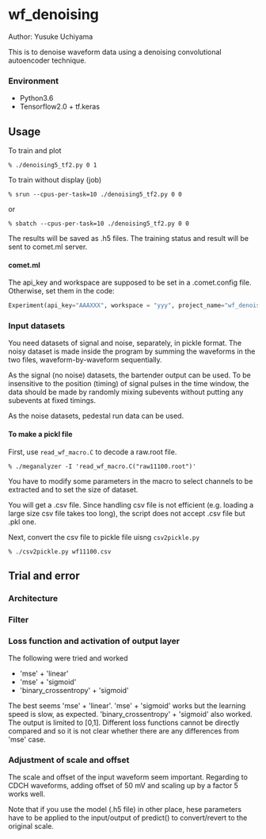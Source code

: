 # wf_denoising
Author: Yusuke Uchiyama

This is to denoise waveform data using
a denoising convolutional autoencoder technique.

### Environment

* Python3.6
* Tensorflow2.0 + tf.keras


## Usage

To train and plot  
```
% ./denoising5_tf2.py 0 1
```
To train without display (job)
```
% srun --cpus-per-task=10 ./denoising5_tf2.py 0 0
```
or
```
% sbatch --cpus-per-task=10 ./denoising5_tf2.py 0 0
```


The results will be saved as .h5 files.
The training status and result will be sent to comet.ml server.

#### comet.ml
The api_key and workspace are supposed to be set in a .comet.config file.
Otherwise, set them in the code:
```python
Experiment(api_key="AAAXXX", workspace = "yyy", project_name="wf_denoising")
```

### Input datasets

You need datasets of signal and noise, separately, in pickle format.
The noisy dataset is made inside the program by summing the waveforms in the two files, waveform-by-waveform sequentially.

As the signal (no noise) datasets, the bartender output can be used.
To be insensitive to the position (timing) of signal pulses in the time window,
the data should be made by randomly mixing subevents without putting
any subevents at fixed timings.

As the noise datasets, pedestal run data can be used.


#### To make a pickl file

First, use `read_wf_macro.C` to decode a raw.root file.
```
% ./meganalyzer -I 'read_wf_macro.C("raw11100.root")'
```
You have to modify some parameters in the macro to select channels to be extracted and to set the size of dataset.

You will get a .csv file.
Since handling csv file is not efficient (e.g. loading a large size csv file takes too long), the script does not accept .csv file but .pkl one. 

Next, convert the csv file to pickle file uisng `csv2pickle.py`
```
% ./csv2pickle.py wf11100.csv
```



## Trial and error

### Architecture


### Filter


### Loss function and activation of output layer
The following were tried and worked

* 'mse' + 'linear'
* 'mse' + 'sigmoid'
* 'binary_crossentropy' + 'sigmoid'

The best seems 'mse' + 'linear'.
'mse' + 'sigmoid' works but the learning speed is slow, as expected.
'binary_crossentropy' + 'sigmoid' also worked. The output is limited to [0,1].
Different loss functions cannot be directly compared and so it is not clear whether there are any differences from 'mse' case.


### Adjustment of scale and offset

The scale and offset of the input waveform seem important.
Regarding to CDCH waveforms, adding offset of 50 mV and scaling up by a factor 5 works well.

Note that if you use the model (.h5 file) in other place, hese parameters have to be applied to the input/output of predict() 
to convert/revert to the original scale.

